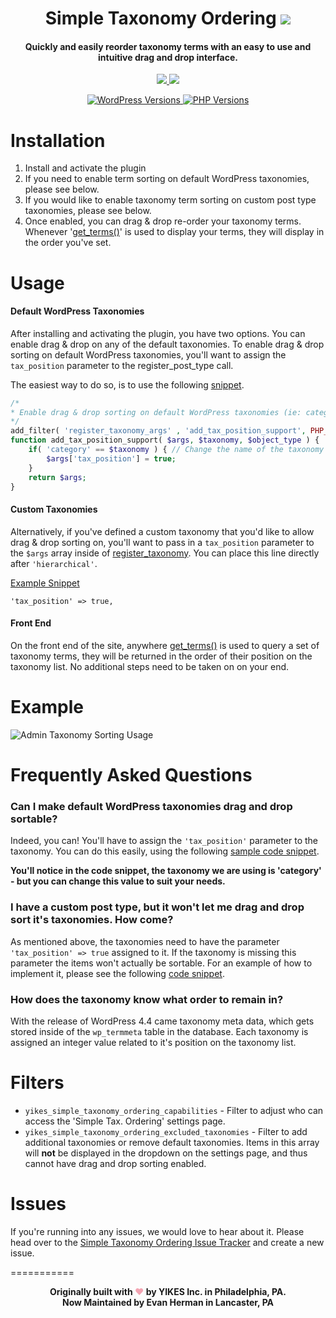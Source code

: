 <h1 align="center">Simple Taxonomy Ordering
	<a href="https://github.com/EvanHerman/Lity/releases/latest/">
		<img src="https://img.shields.io/static/v1?pluginVersion=&message=v2.3.4&label=&color=999&style=flat-square">
	</a>
</h1>

<h4 align="center">Quickly and easily reorder taxonomy terms with an easy to use and intuitive drag and drop interface.</h4>

<p align="center">
	<a href="https://github.com/EvanHerman/simple-taxonomy-ordering/actions/workflows/phpunit.yml?query=branch%3Amaster" target="_blank">
		<img src="https://github.com/EvanHerman/simple-taxonomy-ordering/actions/workflows/phpunit.yml/badge.svg?branch=master">
	</a>
	<a href="https://github.com/EvanHerman/simple-taxonomy-ordering/actions/workflows/wpcs.yml?query=branch%3Amaster" target="_blank">
		<img src="https://github.com/EvanHerman/simple-taxonomy-ordering/actions/workflows/wpcs.yml/badge.svg?branch=master">
	</a>
</p>

<p align="center">
	<a href="https://wordpress.org/" target="_blank">
		<img src="https://img.shields.io/static/v1?label=&message=5.0+-+6.0&color=blue&style=flat-square&logo=wordpress&logoColor=white" alt="WordPress Versions">
	</a>
	<a href="https://www.php.net/" target="_blank">
		<img src="https://img.shields.io/static/v1?label=&message=5.6+-+8.0&color=777bb4&style=flat-square&logo=php&logoColor=white" alt="PHP Versions">
	</a>
</p>

Installation
===========
1. Install and activate the plugin
2. If you need to enable term sorting on default WordPress taxonomies, please see below.
3. If you would like to enable taxonomy term sorting on custom post type taxonomies, please see below.
4. Once enabled, you can drag & drop re-order your taxonomy terms. Whenever '[get_terms()](https://codex.wordpress.org/Function_Reference/get_terms)' is used to display your terms, they will display in the order you've set.

Usage
===========

#### Default WordPress Taxonomies
After installing and activating the plugin, you have two options. You can enable drag & drop on any of the default taxonomies. To enable drag & drop sorting on default WordPress taxonomies, you'll want to assign the `tax_position` parameter to the register_post_type call.

The easiest way to do so, is to use the following [snippet](https://gist.github.com/EvanHerman/4e83fda88d2b210dce95).

```php
/*
* Enable drag & drop sorting on default WordPress taxonomies (ie: categories) - (page/post)
*/
add_filter( 'register_taxonomy_args' , 'add_tax_position_support', PHP_INT_MAX, 3 );
function add_tax_position_support( $args, $taxonomy, $object_type ) {
	if( 'category' == $taxonomy ) { // Change the name of the taxonomy you want to enable drag&drop sort on
		$args['tax_position'] = true;
	}
	return $args;
}
```

#### Custom Taxonomies
Alternatively, if you've defined a custom taxonomy that you'd like to allow drag & drop sorting on, you'll want to pass in a `tax_position` parameter to the `$args` array inside of [register_taxonomy](https://codex.wordpress.org/Function_Reference/register_taxonomy). You can place this line directly after `'hierarchical'`.

[Example Snippet](https://gist.github.com/EvanHerman/170e2a46db4cecdeb607)

`'tax_position' => true,`


#### Front End
On the front end of the site, anywhere [get_terms()](https://codex.wordpress.org/Function_Reference/get_terms) is used to query a set of taxonomy terms, they will be returned in the order of their position on the taxonomy list. No additional steps need to be taken on on your end.

Example
=========
![Admin Taxonomy Sorting Usage](https://cldup.com/bFZrQxtCPT.gif)


Frequently Asked Questions
===========

### Can I make default WordPress taxonomies drag and drop sortable?

Indeed, you can! You'll have to assign the `'tax_position'` parameter to the taxonomy. You can do this easily, using the following [sample code snippet](https://gist.github.com/EvanHerman/4e83fda88d2b210dce95).

**You'll notice in the code snippet, the taxonomy we are using is 'category' - but you can change this value to suit your needs.**

### I have a custom post type, but it won't let me drag and drop sort it's taxonomies. How come?

As mentioned above, the taxonomies need to have the parameter	`'tax_position' => true` assigned to it. If the taxonomy is missing this parameter the items won't actually be sortable. For an example of how to implement it, please see the following [code snippet](https://gist.github.com/EvanHerman/170e2a46db4cecdeb607).

### How does the taxonomy know what order to remain in?

With the release of WordPress 4.4 came taxonomy meta data, which gets stored inside of the `wp_termmeta` table in the database. Each taxonomy is assigned an integer value related to it's position on the taxonomy list.

Filters
===========
* `yikes_simple_taxonomy_ordering_capabilities` - Filter to adjust who can access the 'Simple Tax. Ordering' settings page.
* `yikes_simple_taxonomy_ordering_excluded_taxonomies` - Filter to add additional taxonomies or remove default taxonomies. Items in this array will **not** be displayed in the dropdown on the settings page, and thus cannot have drag and drop sorting enabled.

Issues
===========
If you're running into any issues, we would love to hear about it. Please head over to the [Simple Taxonomy Ordering Issue Tracker](https://wordpress.org/support/plugin/simple-taxonomy-ordering/) and create a new issue.

===========

<div style="text-align:center;font-weight:bold;">Originally built with <span style="color: #F3A4B2;">&hearts;</span> by YIKES Inc. in Philadelphia, PA.<br />Now Maintained by Evan Herman in Lancaster, PA</div>
